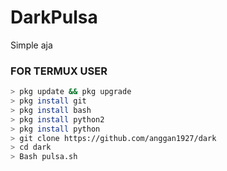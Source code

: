 # DarkPulsa
Simple aja

### FOR TERMUX USER
```bash
> pkg update && pkg upgrade
> pkg install git
> pkg install bash
> pkg install python2
> pkg install python
> git clone https://github.com/anggan1927/dark
> cd dark
> Bash pulsa.sh
```
